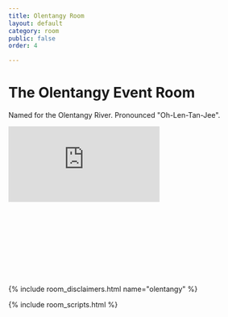 ```yaml
---
title: Olentangy Room
layout: default
category: room
public: false
order: 4

---
```

# The Olentangy Event Room

Named for the Olentangy River. Pronounced "Oh-Len-Tan-Jee".

<iframe src="https://player.vimeo.com/video/448013666" frameborder="0" allow="autoplay; fullscreen" allowfullscreen class="nasfic-video"></iframe>

<iframe frameborder="0" class="nasfic-chat">
</iframe>

{% include room_disclaimers.html name="olentangy" %}

<script src="https://unpkg.com/dayjs@1.8.21/dayjs.min.js"></script>
<script>
const even = "742199193837371423";
const odd = "742279322726957118";
</script>
{% include room_scripts.html %}